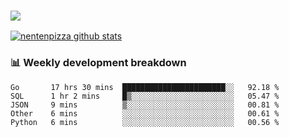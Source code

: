 ### ![](http://img.shields.io/badge/Go-language-blue?style=for-the-badge&logo=appveyor)
[![nentenpizza github stats](https://github-readme-stats.vercel.app/api?username=nentenpizza&count_private=true)](https://github.com/anuraghazra/github-readme-stats)

### 📊 Weekly development breakdown

<!--START_SECTION:waka-->
```text
Go       17 hrs 30 mins  ███████████████████████░░   92.18 % 
SQL      1 hr 2 mins     █▒░░░░░░░░░░░░░░░░░░░░░░░   05.47 % 
JSON     9 mins          ▒░░░░░░░░░░░░░░░░░░░░░░░░   00.81 % 
Other    6 mins          ░░░░░░░░░░░░░░░░░░░░░░░░░   00.61 % 
Python   6 mins          ░░░░░░░░░░░░░░░░░░░░░░░░░   00.56 % 
```
<!--END_SECTION:waka-->
